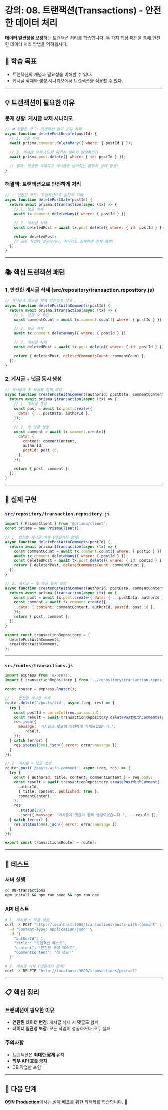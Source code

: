 # 강의: 08. 트랜잭션(Transactions) - 안전한 데이터 처리

**데이터 일관성을 보장**하는 트랜잭션 처리를 학습합니다. 두 가지 핵심 패턴을 통해 안전한 데이터 처리 방법을 익혀봅시다.

## 🎯 학습 목표

- 트랜잭션의 개념과 필요성을 이해할 수 있다.
- 게시글 삭제와 생성 시나리오에서 트랜잭션을 적용할 수 있다.

---

## 💡 트랜잭션이 필요한 이유

### 문제 상황: 게시글 삭제 시나리오

```javascript
// ❌ 위험한 코드: 트랜잭션 없이 순차 삭제
async function deletePostUnsafe(postId) {
  // 1. 댓글 삭제
  await prisma.comment.deleteMany({ where: { postId } });

  // 2. 게시글 삭제 (만약 여기서 에러가 발생하면?)
  await prisma.post.delete({ where: { id: postId } });

  // 결과: 댓글만 삭제되고 게시글은 남아있는 불일치 상태 발생!
}
```

### 해결책: 트랜잭션으로 안전하게 처리

```javascript
// ✅ 안전한 코드: 트랜잭션으로 원자적 처리
async function deletePostSafe(postId) {
  return await prisma.$transaction(async (tx) => {
    // 1. 댓글 삭제
    await tx.comment.deleteMany({ where: { postId } });

    // 2. 게시글 삭제
    const deletedPost = await tx.post.delete({ where: { id: postId } });

    return deletedPost;
    // 모든 작업이 성공하거나, 하나라도 실패하면 전체 롤백!
  });
}
```

---

## 📚 핵심 트랜잭션 패턴

### 1. 안전한 게시글 삭제 (src/repository/transaction.repository.js)

```javascript
// 게시글과 댓글을 함께 안전하게 삭제
async function deletePostWithComments(postId) {
  return await prisma.$transaction(async (tx) => {
    // 1. 댓글 수 확인
    const commentCount = await tx.comment.count({ where: { postId } });

    // 2. 댓글 삭제
    await tx.comment.deleteMany({ where: { postId } });

    // 3. 게시글 삭제
    const deletedPost = await tx.post.delete({ where: { id: postId } });

    return { deletedPost, deletedCommentsCount: commentCount };
  });
}
```

### 2. 게시글 + 댓글 동시 생성

```javascript
// 게시글과 첫 댓글을 함께 생성
async function createPostWithComment(authorId, postData, commentContent) {
  return await prisma.$transaction(async (tx) => {
    // 1. 게시글 생성
    const post = await tx.post.create({
      data: { ...postData, authorId },
    });

    // 2. 첫 댓글 생성
    const comment = await tx.comment.create({
      data: {
        content: commentContent,
        authorId,
        postId: post.id,
      },
    });

    return { post, comment };
  });
}
```

---

## 🔧 실제 구현

### `src/repository/transaction.repository.js`

```javascript
import { PrismaClient } from '@prisma/client';
const prisma = new PrismaClient();

// 1. 안전한 게시글 삭제 (댓글까지 함께)
async function deletePostWithComments(postId) {
  return await prisma.$transaction(async (tx) => {
    const commentCount = await tx.comment.count({ where: { postId } });
    await tx.comment.deleteMany({ where: { postId } });
    const deletedPost = await tx.post.delete({ where: { id: postId } });
    return { deletedPost, deletedCommentsCount: commentCount };
  });
}

// 2. 게시글 + 첫 댓글 동시 생성
async function createPostWithComment(authorId, postData, commentContent) {
  return await prisma.$transaction(async (tx) => {
    const post = await tx.post.create({ data: { ...postData, authorId } });
    const comment = await tx.comment.create({
      data: { content: commentContent, authorId, postId: post.id },
    });
    return { post, comment };
  });
}

export const transactionRepository = {
  deletePostWithComments,
  createPostWithComment,
};
```

---

### `src/routes/transactions.js`

```javascript
import express from 'express';
import { transactionRepository } from '../repository/transaction.repository.js';

const router = express.Router();

// 1. 안전한 게시글 삭제
router.delete('/posts/:id', async (req, res) => {
  try {
    const postId = parseInt(req.params.id);
    const result = await transactionRepository.deletePostWithComments(postId);
    res.json({
      message: '게시글과 댓글이 안전하게 삭제되었습니다.',
      ...result,
    });
  } catch (error) {
    res.status(500).json({ error: error.message });
  }
});

// 2. 게시글 + 댓글 생성
router.post('/posts-with-comment', async (req, res) => {
  try {
    const { authorId, title, content, commentContent } = req.body;
    const result = await transactionRepository.createPostWithComment(
      authorId,
      { title, content, published: true },
      commentContent,
    );
    res
      .status(201)
      .json({ message: '게시글과 댓글이 함께 생성되었습니다.', ...result });
  } catch (error) {
    res.status(500).json({ error: error.message });
  }
});

export const transactionsRouter = router;
```

---

## 🧪 테스트

### 서버 실행

```bash
cd 08-transactions
npm install && npm run seed && npm run dev
```

### API 테스트

```bash
# 1. 게시글 + 댓글 생성
curl -X POST "http://localhost:3000/transactions/posts-with-comment" \
  -H "Content-Type: application/json" \
  -d '{
    "authorId": 1,
    "title": "트랜잭션 테스트",
    "content": "안전한 생성 테스트",
    "commentContent": "첫 댓글!"
  }'

# 2. 게시글 삭제 (댓글까지 함께)
curl -X DELETE "http://localhost:3000/transactions/posts/1"
```

---

## 📋 핵심 정리

### 트랜잭션이 필요한 이유

- **연관된 데이터 변경**: 게시글 삭제 시 댓글도 함께
- **데이터 일관성 보장**: 모든 작업이 성공하거나 모두 실패

### 주의사항

- 트랜잭션은 **최대한 짧게** 유지
- **외부 API 호출 금지**
- DB 작업만 포함

---

## 🎉 다음 단계

**09장 Production**에서는 실제 배포를 위한 최적화를 학습합니다. 🚀
